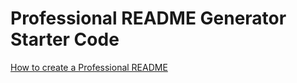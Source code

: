 # Professional README Generator Starter Code

[How to create a Professional README](./readme-guide.md)

 